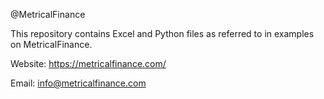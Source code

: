 @MetricalFinance

This repository contains Excel and Python files as referred to in examples on MetricalFinance.

Website: https://metricalfinance.com/

Email: info@metricalfinance.com
